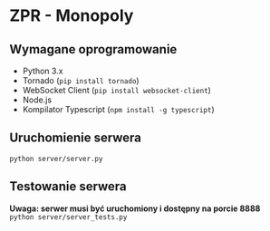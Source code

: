 # ZPR - Monopoly

## Wymagane oprogramowanie
- Python 3.x
- Tornado (`pip install tornado`)
- WebSocket Client (`pip install websocket-client`)
- Node.js
- Kompilator Typescript (`npm install -g typescript`)

## Uruchomienie serwera
`python server/server.py`

## Testowanie serwera
**Uwaga: serwer musi być uruchomiony i dostępny na porcie 8888**  
`python server/server_tests.py`